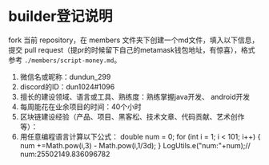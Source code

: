 # builder登记说明

fork 当前 repository，在 members 文件夹下创建一个md文件，填入以下信息，提交 pull request（提pr的时候留下自己的metamask钱包地址，有惊喜），格式参考 `./members/script-money.md`。

1. 微信名或昵称：dundun_299
2. discord的ID：dun1024#1096
3. 擅长的建设领域、语言或工具、熟练度：熟练掌握java开发、 android开发
4. 每周能花在业余项目的时间：40个小时
5. 区块链建设经验（产品、项目、黑客松、技术文章、代码贡献、艺术创作等）：
6. 用任意编程语言计算以下公式：
    double num = 0;
    for (int i = 1; i < 101; i++) {
        num +=Math.pow(i,3) - Math.pow(i,1/3d);
    }
    LogUtils.e("num:"+num);// num:25502149.836096782
